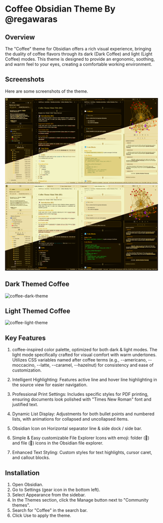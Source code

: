 # Coffee Obsidian Theme By @regawaras

## Overview
The "Coffee" theme for Obsidian offers a rich visual experience, bringing the duality of coffee flavors through its dark (Dark Coffee) and light (Light Coffee) modes. This theme is designed to provide an ergonomic, soothing, and warm feel to your eyes, creating a comfortable working environment.

## Screenshots
Here are some screenshots of the theme.

<img src="ss-showcase-1.png" alt="Mix Showcase Theme 1" />
<img src="ss-showcase-2.png" alt="Mix Showcase Theme 2" />

## Dark Themed Coffee 
<img alt="coffee-dark-theme" src="https://github.com/user-attachments/assets/2de76b8d-eedb-45e0-b2e6-ae4e40c10656" />

## Light Themed Coffee
<img alt="coffee-light-theme" src="https://github.com/user-attachments/assets/abd6e207-45ef-48a5-914b-35b8185e5384" />

## Key Features
1. coffee-inspired color palette, optimized for both dark & light modes. The light mode specifically crafted for visual comfort with warm undertones. Utilizes CSS variables named after coffee terms (e.g., --americano, --moccacino, --latte, --caramel, --hazelnut) for consistency and ease of customization.

2. Intelligent Highlighting: Features active line and hover line highlighting in the source view for easier navigation. 

3. Professional Print Settings: Includes specific styles for PDF printing, ensuring documents look polished with "Times New Roman" font and justified text. 

4. Dynamic List Display: Adjustments for both bullet points and numbered lists, with animations for collapsed and uncollapsed items. 

5. Obsidian Icon on Horizontal separator line & side dock / side bar.

6. Simple & Easy customizable File Explorer Icons with emoji: folder (📂) and file (📝) icons in the Obsidian file explorer. 

7. Enhanced Text Styling: Custom styles for text highlights, cursor caret, and callout blocks. 



## Installation
1. Open Obsidian.
2. Go to Settings (gear icon in the bottom left).
3. Select Appearance from the sidebar.
4. In the Themes section, click the Manage button next to "Community themes".
5. Search for "Coffee" in the search bar.
6. Click Use to apply the theme.
